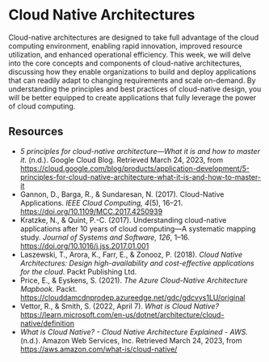 # Cloud Native Architectures

Cloud-native architectures are designed to take full advantage of the cloud computing environment, enabling rapid innovation, improved resource utilization, and enhanced operational efficiency. This week, we will delve into the core concepts and components of cloud-native architectures, discussing how they enable organizations to build and deploy applications that can readily adapt to changing requirements and scale on-demand. By understanding the principles and best practices of cloud-native design, you will be better equipped to create applications that fully leverage the power of cloud computing.

## Resources

- *5 principles for cloud-native architecture—What it is and how to master it*. (n.d.). Google Cloud Blog. Retrieved March 24, 2023, from https://cloud.google.com/blog/products/application-development/5-principles-for-cloud-native-architecture-what-it-is-and-how-to-master-it
- Gannon, D., Barga, R., & Sundaresan, N. (2017). Cloud-Native Applications. *IEEE Cloud Computing, 4*(5), 16–21. https://doi.org/10.1109/MCC.2017.4250939
- Kratzke, N., & Quint, P.-C. (2017). Understanding cloud-native applications after 10 years of cloud computing—A systematic mapping study. *Journal of Systems and Software, 126*, 1–16. https://doi.org/10.1016/j.jss.2017.01.001
- Laszewski, T., Arora, K., Farr, E., & Zonooz, P. (2018). *Cloud Native Architectures: Design high-availability and cost-effective applications for the cloud*. Packt Publishing Ltd.
- Price, E., & Eyskens, S. (2021). *The Azure Cloud-Native  Architecture Mapbook*. Packt. https://clouddamcdnprodep.azureedge.net/gdc/gdcvys1LU/original
- Vettor, R., & Smith, S. (2022, April 7). *What is Cloud Native?* https://learn.microsoft.com/en-us/dotnet/architecture/cloud-native/definition
- *What is Cloud Native? - Cloud Native Architecture Explained - AWS.* (n.d.). Amazon Web Services, Inc. Retrieved March 24, 2023, from https://aws.amazon.com/what-is/cloud-native/
